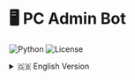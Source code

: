 # 🖥️ PC Admin Bot

![Python](https://img.shields.io/badge/Python-3.9%2B-blue?style=for-the-badge&logo=python)
![License](https://img.shields.io/badge/License-MIT-green?style=for-the-badge)

<details>
<summary>🇬🇧 English Version</summary>

### About the Bot

**PC Admin Bot** is a powerful and multifunctional Telegram bot designed for complete remote management of your Windows computer. With it, you can perform a wide range of tasks: from simple operations like shutdown or restart to advanced system administration, including process management, system settings modification, and executing terminal commands.

The bot is designed with a focus on security, using two-factor authentication (user ID + password) and protection for critical commands.

### ✨ Features

- **Power Management:** Shutdown, restart.
- **System Monitoring:**
    - Interactive Task Manager (view and terminate processes).
    - List of installed programs with pagination.
    - Performance graphs (CPU, RAM, Disk) as images.
- **Windows Customization:**
    - Change desktop wallpaper (send an image).
    - Switch between light and dark themes.
- **File and Program Management:**
    - Create folders and files.
    - Launch programs.
- **Interactive Commands:**
    - Terminal for executing Windows commands.
    - Mouse control, opening websites/folders, displaying on-screen messages.

---

## 🇬🇧 Full English Guide

### Summary
This repository contains PC Admin Bot — a Telegram bot for remote management of Windows PCs.

### Setting Up the Environment (Manual)
The repository includes a `.env` file. Fill in the values manually:
- `TOKEN` — token from @BotFather
- `AUTHORIZED_USER_ID` — your numeric Telegram ID
- `WOL_MAC_ADDRESS` — optional, format AA:BB:CC:DD:EE:FF
- `BOT_PASSWORD_HASHES` — one or more bcrypt strings, separated by commas

Example content:
```
TOKEN=1234567890:ABCDefGhIJKlmNoPqR
AUTHORIZED_USER_ID=123456789
BOT_PASSWORD_HASHES=$2b$12$...
WOL_MAC_ADDRESS=AA:BB:CC:DD:EE:FF
```

For generating bcrypt hashes, use `generate_hash.py` or `set_password.bat` (if Python is installed). More details in the "Password Setup" section.

If you don't know where to get the token or ID — check the "Where to Get Token/ID" section below.

### Where to Get Token and ID
- Bot token: use the official bot `@BotFather` in Telegram. The command `/newbot` creates a bot and provides a token.
- Your Telegram User ID: use the bot `@userinfobot` or `@get_id_bot`.

### Installing Python 3.11.9 (Windows)
1. Download the Python 3.11.9 installer (Windows) from the official site:
    - https://www.python.org/downloads/release/python-3119/
2. During installation, check "Add Python to PATH".
3. After installation, run in PowerShell:

```powershell
python --version
pip --version
```

Should print Python 3.11.9 version.

### Installing Dependencies
Open PowerShell in the project folder and run:

```powershell
pip install -r requirements.txt
```

### Building EXE with PyInstaller

#### Automatic Build
After setting up all necessary components (installing Python, dependencies, PyInstaller, configuring .env file and passwords), 
you can use the automatic build:

1. Just run the `build.bat` file in the project's root folder
2. The script will automatically build the bot and place the output file in the `dist` folder
3. Copy the `.env` file to the `dist` folder next to `bot.exe`

#### Manual Build
If you want to build the bot manually:
1. Install PyInstaller:
```
pip install pyinstaller
```
2. Build exe:
```
pyinstaller --onefile --noconsole --icon=icon.ico --add-data "wallpapers;wallpapers" bot.py
```
- Note: do not include the `commands` folder via `--add-data` — it's unnecessary, Python modules are automatically included in the build.
- The `.env` file MUST NOT be included in the built exe (it contains secrets). After building, place the local `.env` next to the `dist\bot.exe` executable
- The `--icon` parameter is optional — specify the path to your .ico file
- The result will be in the `dist` folder

### Autostart and Background Operation
    
#### Adding to Windows Startup
1. Press Win + R and type `shell:startup`
2. Copy the bot's shortcut (bot.exe) from the dist folder to the opened startup folder
3. The bot will now automatically start when Windows starts
    
#### Background Operation
- The bot runs completely in the background without displaying a console window
- You can check its operation in the task manager (process bot.exe)
- To stop the bot, use the task manager or the exit command in the bot itself
    
### Modifying and Adding Commands
If you want to add your own commands or modify existing ones:
1. Delete the old compiled bot.exe file from the dist folder
2. Make the necessary changes to the code
3. Rebuild the bot using build.bat or manual build
4. Replace the old file in the startup folder (if used)

### Password Setup
Two tools are available for creating password hashes:

- Directly running the Python script (recommended, supports multiple passwords separated by commas):

```powershell
python generate_hash.py
# or pass passwords as an argument (comma-separated):
python generate_hash.py --password "pass1,pass2"
```

The script will output a single line in the format:

```text
BOT_PASSWORD_HASHES=$2b$...,$2b$...  # hashes, separated by commas
```

- The `set_password.bat` utility runs `generate_hash.py` in the current console (password input will be visible). After the script completes, copy and paste the resulting string into `.env`. Example run:

```powershell
cd "C:\path\to\project"
.\set_password.bat
```

Note: generating a bcrypt hash requires Python and the `bcrypt` package to be installed.

### Replacing the Icon
Create or download an .ico file and provide the path in the `--icon` key when calling PyInstaller (see above).

### Creating Custom Commands

#### Command Structure
Each command in the bot is a separate Python file in the `commands/` folder. 
Commands follow a simple structure:

```python
async def command_handler(message, user_data=None):
    """Main command handler"""
    if message.text in ["🏠 Main Menu", "⬅️ Back", "/cancel"]:
        # Handle cancel/back
        try:
            from bot import MAIN_COMMAND_BUTTONS
            await message.answer(
                "Returning to main menu.",
                reply_markup=__import__('aiogram').types.ReplyKeyboardMarkup(
                    keyboard=MAIN_COMMAND_BUTTONS, 
                    resize_keyboard=True
                ),
            )
        except Exception:
            await message.answer("Returning to main menu.")
        return

    # Your command logic here
    await message.answer("Command execution result")

def some_helper_function():
    """Helper function for the command"""
    pass
```

#### Step-by-Step Guide to Adding a Command

1. Create a new file in the `commands/` folder, e.g., `my_command.py`

    2. Import the necessary modules:
    ```python
    from aiogram import types
    from aiogram.types import ReplyKeyboardMarkup, KeyboardButton
    ```

    3. Create the main command handler:
    ```python
    async def my_command_handler(message, user_data=None):
        # Your code here
        pass
    ```

    4. Import in `bot.py`:
    ```python
    from commands.my_command import my_command_handler
    ```

    5. Add a button to the menu (in `bot.py`):
    ```python
    MAIN_COMMAND_BUTTONS = [
        # Existing buttons...
        [KeyboardButton("🆕 My Command")],
    ]
    ```

    6. Add handling in the main handler (in `bot.py`):
    ```python
    elif text == "🆕 My Command":
        await my_command_handler(message, user_data)
        return
    ```

    #### Example of a Simple Command
    Here is an example of a command that shows the current time:

    ```python
    # commands/show_time.py
    from datetime import datetime
    from aiogram import types
    from aiogram.types import ReplyKeyboardMarkup, KeyboardButton

    async def show_time_handler(message, user_data=None):
        if message.text in ["🏠 Main Menu", "⬅️ Back", "/cancel"]:
            try:
                from bot import MAIN_COMMAND_BUTTONS
                await message.answer(
                    "Returning to main menu.",
                    reply_markup=ReplyKeyboardMarkup(
                        keyboard=MAIN_COMMAND_BUTTONS, 
                        resize_keyboard=True
                    ),
                )
            except Exception:
                await message.answer("Returning to main menu.")
            return

        current_time = datetime.now().strftime("%H:%M:%S")
        await message.answer(f"🕒 Current time: {current_time}")

    ```

    #### Tips for Creating Commands
    - Always handle return to the main menu
    - Use `user_data` for storing state between messages
    - Add informative emojis to messages
    - Split complex logic into separate functions
    - Document the code and command features
    - Handle possible errors and provide clear messages
    - Maintain a consistent style with other commands

    ### If Something Goes Wrong
    Open `README.md` and check the sections above.

    ---


